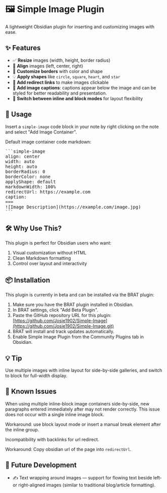 # 🖼️ Simple Image Plugin

A lightweight Obsidian plugin for inserting and customizing images with ease.

## ✨ Features

- ✅ **Resize** images (width, height, border radius)
- 🎯 **Align** images (left, center, right)
- 🎨 **Customize borders** with color and shape
- 💡 **Apply shapes** like `circle`, `square`, `heart`, and `star`
- 🔗 **Add redirect links** to make images clickable
- 📝 **Add image captions**: captions appear below the image and can be styled for better readability and presentation.
- 🔁 **Switch between inline and block modes** for layout flexibility


## 🧪 Usage

Insert a `simple-image` code block in your note by right clicking on the note and select "Add Image Container".

Default image container code markdown:
<pre>
```simple-image
align: center
width: auto
height: auto
borderRadius: 0
borderColor: none
applyShape: default
markdownWidth: 100%
redirectUrl: https://example.com
caption:
===
![Image Description](https://example.com/image.jpg)
```
</pre>

## 🛠️ Why Use This?

This plugin is perfect for Obsidian users who want:

1. Visual customization without HTML
2. Clean Markdown formatting
3. Control over layout and interactivity

## 📦 Installation
This plugin is currently in beta and can be installed via the BRAT plugin:

1. Make sure you have the BRAT plugin installed in Obsidian.
2. In BRAT settings, click "Add Beta Plugin".
3. Paste the GitHub repository URL for this plugin: [https://github.com/Josie1902/Simple-Image](https://github.com/Josie1902/Simple-Image.git)
4. BRAT will install and track updates automatically.
5. Enable Simple Image Plugin from the Community Plugins tab in Obsidian.

## 💡 Tip

Use multiple images with inline layout for side-by-side galleries, and switch to block for full-width display.

## 🐞 Known Issues

When using multiple inline-block image containers side-by-side, new paragraphs entered immediately after may not render correctly. This issue does not occur with a single inline image block.

Workaround: use block layout mode or insert a manual break element after the inline group.

Incompatibility with backlinks for url redirect.

Workaround: Copy obsidian url of the page into `redirectUrl`.

## 🚀 Future Development

- ✍️ Text wrapping around images — support for flowing text beside left- or right-aligned images (similar to traditional blog/article formatting).
